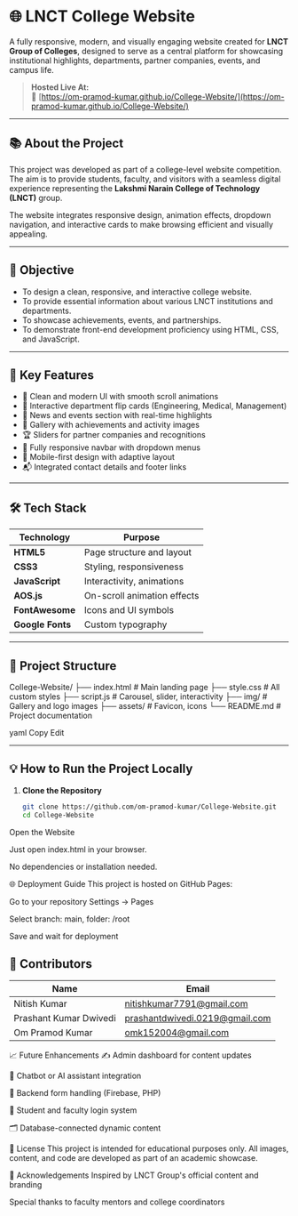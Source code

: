 # 🌐 LNCT College Website

A fully responsive, modern, and visually engaging website created for **LNCT Group of Colleges**, designed to serve as a central platform for showcasing institutional highlights, departments, partner companies, events, and campus life.

> **Hosted Live At:**  
> 🔗 [https://om-pramod-kumar.github.io/College-Website/](https://om-pramod-kumar.github.io/College-Website/)

---

## 📚 About the Project

This project was developed as part of a college-level website competition. The aim is to provide students, faculty, and visitors with a seamless digital experience representing the **Lakshmi Narain College of Technology (LNCT)** group.

The website integrates responsive design, animation effects, dropdown navigation, and interactive cards to make browsing efficient and visually appealing.

---

## 🎯 Objective

- To design a clean, responsive, and interactive college website.
- To provide essential information about various LNCT institutions and departments.
- To showcase achievements, events, and partnerships.
- To demonstrate front-end development proficiency using HTML, CSS, and JavaScript.

---

## 🚀 Key Features

- 🎨 Clean and modern UI with smooth scroll animations
- 🔄 Interactive department flip cards (Engineering, Medical, Management)
- 📰 News and events section with real-time highlights
- 📸 Gallery with achievements and activity images
- 🏆 Sliders for partner companies and recognitions
- 🧭 Fully responsive navbar with dropdown menus
- 📱 Mobile-first design with adaptive layout
- 📬 Integrated contact details and footer links

---

## 🛠️ Tech Stack

| Technology     | Purpose                          |
|----------------|-----------------------------------|
| **HTML5**      | Page structure and layout         |
| **CSS3**       | Styling, responsiveness           |
| **JavaScript** | Interactivity, animations         |
| **AOS.js**     | On-scroll animation effects       |
| **FontAwesome**| Icons and UI symbols              |
| **Google Fonts** | Custom typography               |

---

## 📁 Project Structure

College-Website/
├── index.html # Main landing page
├── style.css # All custom styles
├── script.js # Carousel, slider, interactivity
├── img/ # Gallery and logo images
├── assets/ # Favicon, icons
└── README.md # Project documentation

yaml
Copy
Edit

---

## 💡 How to Run the Project Locally

1. **Clone the Repository**
   ```bash
   git clone https://github.com/om-pramod-kumar/College-Website.git
   cd College-Website
Open the Website

Just open index.html in your browser.

No dependencies or installation needed.

🌐 Deployment Guide
This project is hosted on GitHub Pages:

Go to your repository Settings → Pages

Select branch: main, folder: /root

Save and wait for deployment

## 👥 Contributors

| Name                   | Email                            |
|------------------------|----------------------------------|
| Nitish Kumar           | nitishkumar7791@gmail.com        |
| Prashant Kumar Dwivedi | prashantdwivedi.0219@gmail.com   |
| Om Pramod Kumar        | omk152004@gmail.com              |



📈 Future Enhancements
✍️ Admin dashboard for content updates

💬 Chatbot or AI assistant integration

📧 Backend form handling (Firebase, PHP)

🔐 Student and faculty login system

🗂️ Database-connected dynamic content


📃 License
This project is intended for educational purposes only.
All images, content, and code are developed as part of an academic showcase.


🙌 Acknowledgements
Inspired by LNCT Group's official content and branding

Special thanks to faculty mentors and college coordinators

